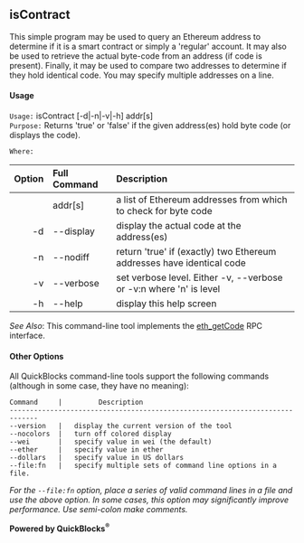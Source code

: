 ## isContract

This simple program may be used to query an Ethereum address to determine if it is a smart contract or simply a 'regular' account. It may also be used to retrieve the actual byte-code from an address (if code is present). Finally, it may be used to compare two addresses to determine if they hold identical 
code. You may specify multiple addresses on a line.

#### Usage

`Usage:`    isContract [-d|-n|-v|-h] addr[s]  
`Purpose:`  Returns 'true' or 'false' if the given address(es) hold byte code (or displays the code).
             
`Where:`  

| Option | Full Command | Description |
| -------: | :------- | :------- |
|  | addr[s] | a list of Ethereum addresses from which to check for byte code |
| -d | --display | display the actual code at the address(es) |
| -n | --nodiff | return 'true' if (exactly) two Ethereum addresses have identical code |
| -v | --verbose | set verbose level. Either -v, --verbose or -v:n where 'n' is level |
| -h | --help | display this help screen |

*See Also*: This command-line tool implements the [eth_getCode](https://github.com/paritytech/parity/wiki/JSONRPC-eth-module#eth_getcode) RPC interface.

#### Other Options

All QuickBlocks command-line tools support the following commands (although in some case, they have no meaning):

    Command     |         Description
    -----------------------------------------------------------------------------
    --version   |   display the current version of the tool
    --nocolors  |   turn off colored display
    --wei       |   specify value in wei (the default)
    --ether     |   specify value in ether
    --dollars   |   specify value in US dollars
    --file:fn   |   specify multiple sets of command line options in a file.

*For the `--file:fn` option, place a series of valid command lines in a file and use the above option. In some cases, this option may significantly improve performance. Use semi-colon make comments.*

**Powered by QuickBlocks<sup>&reg;</sup>**


